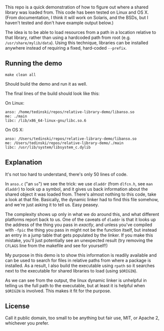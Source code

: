
This repo is a quick demonstration of how to figure out where a shared library was loaded from.
This code has been tested on Linux and OS X. (From documentation, I think it will work on Solaris, and the BSDs, but I haven't tested and don't have example output below.)

The idea is to be able to load resources from a path in a location relative to that library, rather than using a hardcoded path from root (e.g. `/usr/share/mylib/data`).
Using this technique, libraries can be installed anywhere instead of requiring a fixed, hard-coded `--prefix`.

## Running the demo

```
make clean all
```

Should build the demo and run it as well.

The final lines of the build should look like this:

On Linux:

```
anso: /home/tedinski/repos/relative-library-demo/libanso.so
me: ./main
libc: /lib/x86_64-linux-gnu/libc.so.6
```

On OS X:

```
anso: /Users/tedinski/repos/relative-library-demo/libanso.so
me: /Users/tedinski/repos/relative-library-demo/./main
libc: /usr/lib/system/libsystem_c.dylib
```

## Explanation

It's not too hard to understand, there's only 50 lines of code.

In `anso.c` ("an `so`") we see the trick: we use `dladdr` (from `dlfcn.h`, see `man dladdr`) to look up a symbol, and it gives us back information about the shared object it was loaded from.
There's almost nothing to this code, take a look at that file.
Basically, the dynamic linker had to find this file somehow, and we're just asking it to tell us.
Easy peasey.

The complexity shows up only in what we do around this, and what different platforms report back to us.
One of the caveats of `dladdr` is that it looks up the address of the thing you pass in _exactly_, and unless you've compiled with `-fpic` the thing you pass in might not be the function itself, but instead an entry in a jump table that gets populated by the linker.
If you make this mistake, you'll just potentially see an unexpected result (try removing the `CFLAGS` line from the makefile and see for yourself!)

My purpose in this demo is to show this information is readily available and can be used to search for files in relative paths from where a package is installed.
As a result, I also build the executable using `rpath` so it searches next to the executable for shared libraries to load (using `$ORIGIN`).

As we can see from the output, the linux dynamic linker is unhelpful in telling us the full path to the executable, but at least it is helpful when `$ORIGIN` is involved.
This makes it fit for the purpose.

## License

Call it public domain, too small to be anything but fair use, MIT, or Apache 2, whichever you prefer.

